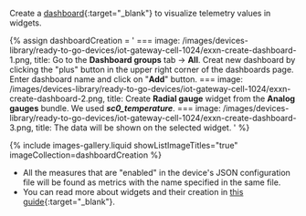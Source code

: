 Create a [dashboard](https://thingsboard.io/docs/pe/user-guide/dashboards/){:target="_blank"} to visualize telemetry values in widgets.

{% assign dashboardCreation = '
    ===
        image: /images/devices-library/ready-to-go-devices/iot-gateway-cell-1024/exxn-create-dashboard-1.png,
        title: Go to the <b>Dashboard groups</b> tab -> <b>All</b>. Creat new dashboard by clicking the "plus" button in the upper right corner of the dashboards page. Enter dashboard name and click on "<b>Add</b>" button.
    ===
        image: /images/devices-library/ready-to-go-devices/iot-gateway-cell-1024/exxn-create-dashboard-2.png,
        title: Create <b>Radial gauge</b> widget from the <b>Analog gauges</b> bundle. We used <b><i>sc0_temperature</i></b>.
    ===
        image: /images/devices-library/ready-to-go-devices/iot-gateway-cell-1024/exxn-create-dashboard-3.png,
        title: The data will be shown on the selected widget.
'
%}

{% include images-gallery.liquid showListImageTitles="true" imageCollection=dashboardCreation %}

- All the measures that are "enabled" in the device's JSON configuration file will be found as metrics with the name specified in the same file.  
- You can read more about widgets and their creation in [this guide](https://thingsboard.io/docs/pe/user-guide/dashboards/#widgets){:target="_blank"}.  

